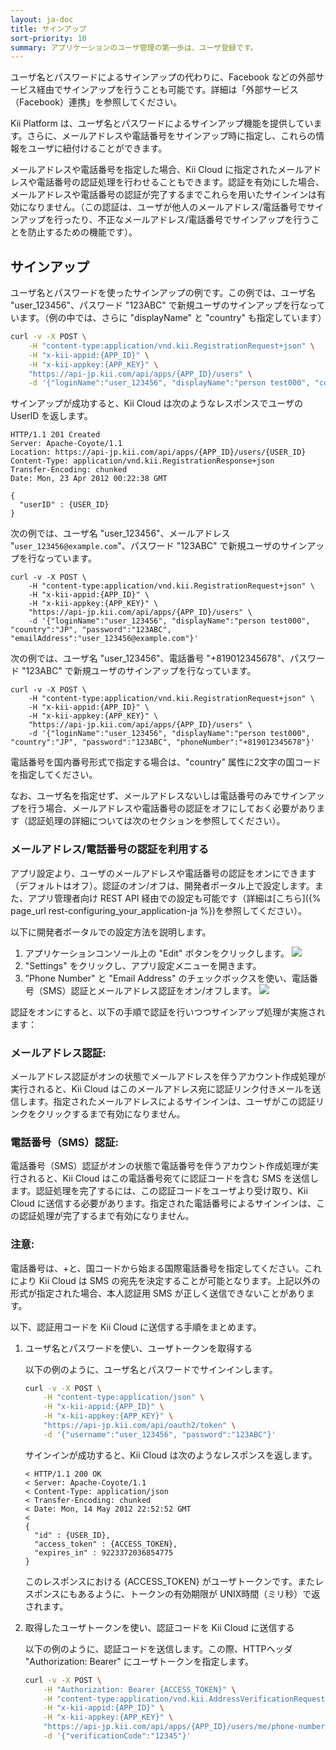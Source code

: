 ```yaml
---
layout: ja-doc
title: サインアップ
sort-priority: 10
summary: アプリケーションのユーザ管理の第一歩は、ユーザ登録です。
---
```

<p class="callout">ユーザ名とパスワードによるサインアップの代わりに、Facebook などの外部サービス経由でサインアップを行うことも可能です。詳細は「外部サービス（Facebook）連携」を参照してください。</p>

Kii Platform は、ユーザ名とパスワードによるサインアップ機能を提供しています。さらに、メールアドレスや電話番号をサインアップ時に指定し、これらの情報をユーザに紐付けることができます。

メールアドレスや電話番号を指定した場合、Kii Cloud に指定されたメールアドレスや電話番号の認証処理を行わせることもできます。認証を有効にした場合、メールアドレスや電話番号の認証が完了するまでこれらを用いたサインインは有効になりません。（この認証は、ユーザが他人のメールアドレス/電話番号でサインアップを行ったり、不正なメールアドレス/電話番号でサインアップを行うことを防止するための機能です）。


## サインアップ

ユーザ名とパスワードを使ったサインアップの例です。この例では、ユーザ名 "user\_123456"、パスワード "123ABC" で新規ユーザのサインアップを行なっています。（例の中では、さらに "displayName" と "country" も指定しています）

```sh
curl -v -X POST \
    -H "content-type:application/vnd.kii.RegistrationRequest+json" \
    -H "x-kii-appid:{APP_ID}" \
    -H "x-kii-appkey:{APP_KEY}" \
    "https://api-jp.kii.com/api/apps/{APP_ID}/users" \
    -d '{"loginName":"user_123456", "displayName":"person test000", "country":"JP", "password":"123ABC"}'
```

サインアップが成功すると、Kii Cloud は次のようなレスポンスでユーザの UserID を返します。

```
HTTP/1.1 201 Created
Server: Apache-Coyote/1.1
Location: https://api-jp.kii.com/api/apps/{APP_ID}/users/{USER_ID}
Content-Type: application/vnd.kii.RegistrationResponse+json
Transfer-Encoding: chunked
Date: Mon, 23 Apr 2012 00:22:38 GMT

{
  "userID" : {USER_ID}
}
```

次の例では、ユーザ名 "user\_123456"、メールアドレス "`user_123456@example.com`"、パスワード "123ABC" で新規ユーザのサインアップを行なっています。

```
curl -v -X POST \
    -H "content-type:application/vnd.kii.RegistrationRequest+json" \
    -H "x-kii-appid:{APP_ID}" \
    -H "x-kii-appkey:{APP_KEY}" \
    "https://api-jp.kii.com/api/apps/{APP_ID}/users" \
    -d '{"loginName":"user_123456", "displayName":"person test000", "country":"JP", "password":"123ABC", "emailAddress":"user_123456@example.com"}'
```

次の例では、ユーザ名 "user\_123456"、電話番号 "+819012345678"、パスワード "123ABC" で新規ユーザのサインアップを行なっています。

```
curl -v -X POST \
    -H "content-type:application/vnd.kii.RegistrationRequest+json" \
    -H "x-kii-appid:{APP_ID}" \
    -H "x-kii-appkey:{APP_KEY}" \
    "https://api-jp.kii.com/api/apps/{APP_ID}/users" \
    -d '{"loginName":"user_123456", "displayName":"person test000", "country":"JP", "password":"123ABC", "phoneNumber":"+819012345678"}'
```

電話番号を国内番号形式で指定する場合は、"country" 属性に2文字の国コードを指定してください。

なお、ユーザ名を指定せず、メールアドレスないしは電話番号のみでサインアップを行う場合、メールアドレスや電話番号の認証をオフにしておく必要があります（認証処理の詳細については次のセクションを参照してください）。

### メールアドレス/電話番号の認証を利用する

アプリ設定より、ユーザのメールアドレスや電話番号の認証をオンにできます（デフォルトはオフ）。認証のオン/オフは、開発者ポータル上で設定します。また、アプリ管理者向け REST API 経由での設定も可能です（詳細は[こちら]({% page_url rest-configuring_your_application-ja %})を参照してください）。

以下に開発者ポータルでの設定方法を説明します。

1. アプリケーションコンソール上の "Edit" ボタンをクリックします。
    ![](00.png)
1. "Settings" をクリックし、アプリ設定メニューを開きます。
1. ”Phone Number" と "Email Address" のチェックボックスを使い、電話番号（SMS）認証とメールアドレス認証をオン/オフします。
    ![](01.png)

認証をオンにすると、以下の手順で認証を行いつつサインアップ処理が実施されます：

### メールアドレス認証:
メールアドレス認証がオンの状態でメールアドレスを伴うアカウント作成処理が実行されると、Kii Cloud はこのメールアドレス宛に認証リンク付きメールを送信します。指定されたメールアドレスによるサインインは、ユーザがこの認証リンクをクリックするまで有効になりません。

### 電話番号（SMS）認証:
電話番号（SMS）認証がオンの状態で電話番号を伴うアカウント作成処理が実行されると、Kii Cloud はこの電話番号宛てに認証コードを含む SMS を送信します。認証処理を完了するには、この認証コードをユーザより受け取り、Kii Cloud に送信する必要があります。指定された電話番号によるサインインは、この認証処理が完了するまで有効になりません。

### 注意:
電話番号は、+と、国コードから始まる国際電話番号を指定してください。これにより Kii Cloud は SMS の宛先を決定することが可能となります。上記以外の形式が指定された場合、本人認証用 SMS が正しく送信できないことがあります。

以下、認証用コードを Kii Cloud に送信する手順をまとめます。

1. ユーザ名とパスワードを使い、ユーザトークンを取得する

    以下の例のように、ユーザ名とパスワードでサインインします。

    ```sh
    curl -v -X POST \
        -H "content-type:application/json" \
        -H "x-kii-appid:{APP_ID}" \
        -H "x-kii-appkey:{APP_KEY}" \
        "https://api-jp.kii.com/api/oauth2/token" \
        -d '{"username":"user_123456", "password":"123ABC"}'
    ```

    サインインが成功すると、Kii Cloud は次のようなレスポンスを返します。

    ```
    < HTTP/1.1 200 OK
    < Server: Apache-Coyote/1.1
    < Content-Type: application/json
    < Transfer-Encoding: chunked
    < Date: Mon, 14 May 2012 22:52:52 GMT
    <
    {
      "id" : {USER_ID},
      "access_token" : {ACCESS_TOKEN},
      "expires_in" : 9223372036854775
    }
    ```

    このレスポンスにおける {ACCESS\_TOKEN} がユーザトークンです。またレスポンスにもあるように、トークンの有効期限が UNIX時間（ミリ秒）で返されます。

2. 取得したユーザトークンを使い、認証コードを Kii Cloud に送信する

    以下の例のように、認証コードを送信します。この際、HTTPヘッダ "Authorization: Bearer" にユーザトークンを指定します。

    ```sh
    curl -v -X POST \
        -H "Authorization: Bearer {ACCESS_TOKEN}" \
        -H "content-type:application/vnd.kii.AddressVerificationRequest+json" \
        -H "x-kii-appid:{APP_ID}" \
        -H "x-kii-appkey:{APP_KEY}" \
        "https://api-jp.kii.com/api/apps/{APP_ID}/users/me/phone-number/verify" \
        -d '{"verificationCode":"12345"}'
    ```
